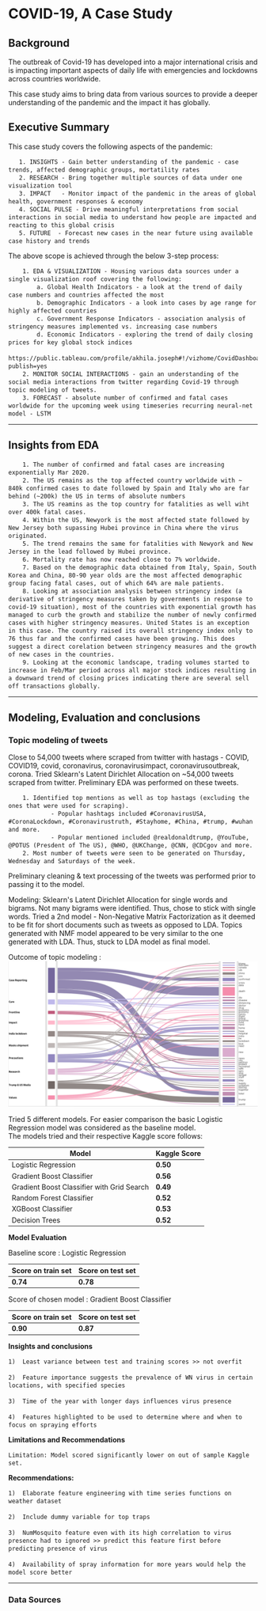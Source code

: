 # COVID-19, A Case Study

## Background

The outbreak of Covid-19 has developed into a major international crisis and is impacting important aspects of daily life with emergencies and lockdowns across countries worldwide.

This case study aims to bring data from various sources to provide a deeper understanding of the pandemic and the impact it has globally.

## Executive Summary

This case study covers the following aspects of the pandemic: 

       1. INSIGHTS - Gain better understanding of the pandemic - case trends, affected demographic groups, mortatility rates
       2. RESEARCH - Bring together multiple sources of data under one visualization tool
       3. IMPACT   - Monitor impact of the pandemic in the areas of global health, government responses & economy
       4. SOCIAL PULSE - Drive meaningful interpretations from social interactions in social media to understand how people are impacted and reacting to this global crisis 
       5. FUTURE  - Forecast new cases in the near future using available case history and trends
       
The above scope is achieved through the below 3-step process: 

        1. EDA & VISUALIZATION - Housing various data sources under a single visualization roof covering the following: 
            a. Global Health Indicators - a look at the trend of daily case numbers and countries affected the most
            b. Demographic Indicators - a look into cases by age range for highly affected countries
            c. Government Response Indicators - association analysis of stringency measures implemented vs. increasing case numbers
            d. Economic Indicators - exploring the trend of daily closing prices for key global stock indices
            https://public.tableau.com/profile/akhila.joseph#!/vizhome/CovidDashboard2_15860650422580/Globalhealthindicators?publish=yes
        2. MONITOR SOCIAL INTERACTIONS - gain an understanding of the social media interactions from twitter regarding Covid-19 through topic modeling of tweets. 
        3. FORECAST - absolute number of confirmed and fatal cases worldwide for the upcoming week using timeseries recurring neural-net model - LSTM


---

## Insights from EDA

        1. The number of confirmed and fatal cases are increasing exponentially Mar 2020. 
        2. The US remains as the top affected country worldwide with ~ 840k confirmed cases to date followed by Spain and Italy who are far behind (~200k) the US in terms of absolute numbers
        3. The US reamins as the top country for fatalities as well wiht over 400k fatal cases. 
        4. Within the US, Newyork is the most affected state followed by New Jersey both supassing Hubei province in China where the virus originated. 
        5. The trend remains the same for fatalities with Newyork and New Jersey in the lead followed by Hubei province. 
        6. Mortality rate has now reached close to 7% worldwide. 
        7. Based on the demographic data obtained from Italy, Spain, South Korea and China, 80-90 year olds are the most affected demographic group facing fatal cases, out of which 64% are male patients.  
        8. Looking at association analysis between stringency index (a derivative of stringency measures taken by governments in response to covid-19 situation), most of the countries with exponential growth has managed to curb the growth and stabilize the number of newly confirmed cases with higher stringency measures. United States is an exception in this case. The country raised its overall stringency index only to 76 thus far and the confirmed cases have been growing. This does suggest a direct corelation between stringency measures and the growth of new cases in the countries. 
        9. Looking at the economic landscape, trading volumes started to increase in Feb/Mar period across all major stock indices resulting in a downward trend of closing prices indicating there are several sell off transactions globally. 
        

---

## Modeling, Evaluation and conclusions

### Topic modeling of tweets 

Close to 54,000 tweets where scraped from twitter with hastags - COVID, COVID19, covid, coronavirus, coronavirusimpact, coronavirusoutbreak, corona. 
Tried Sklearn's Latent Dirichlet Allocation on ~54,000 tweets scraped from twitter. Preliminary EDA was performed on these tweets.

        1. Identified top mentions as well as top hastags (excluding the ones that were used for scraping). 
                - Popular hashtags included #CoronavirusUSA, #CoronaLockdown, #Coronavirustruth, #Stayhome, #China, #trump, #wuhan and more. 
                - Popular mentioned included @realdonaldtrump, @YouTube, @POTUS (Presdent of The US), @WHO, @UKChange, @CNN, @CDCgov and more.
        2. Most number of tweets were seen to be generated on Thursday, Wednesday and Saturdays of the week. 
        
Preliminary cleaning & text processing of the tweets was performed prior to passing it to the model. 

Modeling: 
Sklearn's Latent Dirichlet Allocation for single words and bigrams. Not many bigrams were identified. Thus, chose to stick with single words. 
Tried a 2nd model - Non-Negative Matrix Factorization as it deemed to be fit for short documents such as tweets as opposed to LDA. Topics generated with NMF model appeared to be very similar to the one generated with LDA. Thus, stuck to LDA model as final model. 

Outcome of topic modeling : 
<img src = "Topics to words Sankey.PNG"/>

Tried 5 different models. For easier comparison the basic Logistic Regression model was considered as the baseline model.<br>
The models tried and their respective Kaggle score follows:

Model     | Kaggle Score
-----     | ------------
Logistic Regression | **0.50**
Gradient Boost Classifier| **0.56**
Gradient Boost Classifier with Grid Search | **0.49**
Random Forest Classifier| **0.52**
XGBoost Classifier| **0.53**
Decision Trees| **0.52**

**Model Evaluation**

Baseline score : Logistic Regression

Score on train set   | Score on test set
-----     | ------------
**0.74** | **0.78**

Score of chosen model : Gradient Boost Classifier

Score on train set   | Score on test set
-----     | ------------
**0.90** | **0.87**

**Insights and conclusions**

    1)  Least variance between test and training scores >> not overfit

    2)  Feature importance suggests the prevalence of WN virus in certain locations, with specified species

    3)  Time of the year with longer days influences virus presence

    4)  Features highlighted to be used to determine where and when to focus on spraying efforts

**Limitations and Recommendations**

    Limitation: Model scored significantly lower on out of sample Kaggle set.

**Recommendations:**

    1)  Elaborate feature engineering with time series functions on weather dataset

    2)  Include dummy variable for top traps

    3)  NumMosquito feature even with its high correlation to virus presence had to ignored >> predict this feature first before predicting presence of virus

    4)  Availability of spray information for more years would help the model score better


---
### Data Sources
